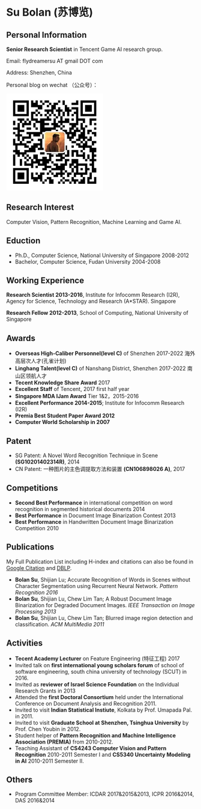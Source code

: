 # Su Bolan (苏博览)

## Personal Information

**Senior Research Scientist** in Tencent Game AI research group.

Email: flydreamersu AT gmail DOT com

Address: Shenzhen, China

Personal blog on wechat （公众号）：

![SZ_Patient](https://raw.githubusercontent.com/fled/fled.github.io/master/qrcode_szpatient.jpg "深圳病人")

## Research Interest
Computer Vision, Pattern Recognition, Machine Learning and Game AI.

## Eduction
- Ph.D., Computer Science, National University of Singapore 2008-2012
- Bachelor, Computer Science, Fudan University 2004-2008

## Working Experience

**Research Scientist 2013-2016**, Institute for Infocomm Research (I2R), Agency for Science, Technology and Research (A*STAR). Singapore

**Research Fellow 2012-2013**, School of Computing, National University of Singapore

## Awards

- **Overseas High-Caliber Personnel(level C)** of Shenzhen 2017-2022 海外高层次人才(孔雀计划)
- **Linghang Talent(level C)** of Nanshang District, Shenzhen 2017-2022 南山区领航人才
- **Tecent Knowledge Share Award** 2017
- **Excellent Staff** of Tencent, 2017 first half year
- **Singapore MDA IJam Award** Tier 1&2，2015-2016
- **Excellent Performance 2014-2015**; Institute for Infocomm Research (I2R)
- **Premia Best Student Paper Award 2012**
- **Computer World Scholarship in 2007**

## Patent
- SG Patent: A Novel Word Recognition Technique in Scene **(SG10201402314R)**, 2014
- CN Patent: 一种图片的主色调提取方法和装置 **(CN106898026 A)**, 2017

## Competitions
- **Second Best Performance** in international competition on word recognition in segmented historical documents 2014
- **Best Performance** in Document Image Binarization Contest 2013
- **Best Performance** in Handwritten Document Image Binarization Competition 2010

## Publications
My Full Publication List including H-index and citations can also be found in [Google Citation](http://scholar.google.com.sg/citations?hl=en&user=ymlKC0EAAAAJ) and [DBLP](http://dblp.uni-trier.de/pers/hd/s/Su:Bolan).

- **Bolan Su**, Shijian Lu; Accurate Recognition of Words in Scenes without Character Segmentation using Recurrent Neural Network. _Pattern Recognition 2016_
- **Bolan Su**, Shijian Lu, Chew Lim Tan; A Robust Document Image Binarization for Degraded Document Images. _IEEE Transaction on Image Processing 2013_
- **Bolan Su**, Shijian Lu, Chew Lim Tan; Blurred image region detection and classification. _ACM MultiMedia 2011_

## Activities
- **Tecent Academy Lecturer** on Feature Engineering (特征工程) 2017 
- Invited talk on **first international young scholars forum** of school of software engineering, south china university of technology (SCUT) in 2016.
- Invited as **reviewer of Israel Science Foundation** on the Individual Research Grants in 2013
- Attended the **first Doctoral Consortium** held under the International Conference on Document Analysis and Recognition 2011.
- Invited to visit **Indian Statistical Instiute**, Kolkata by Prof. Umapada Pal. in 2011.
- Invited to visit **Graduate School at Shenzhen, Tsinghua University** by Prof. Chen Youbin in 2012.
- Student helper of **Pattern Recognition and Machine Intelligence Association (PREMIA)** from 2010-2012.
- Teaching Assistant of **CS4243 Computer Vision and Pattern Recognition** 2010-2011 Semester I and **CS5340 Uncertainty Modeling in AI** 2010-2011 Semester II.

## Others

- Program Committee Member: ICDAR 2017&2015&2013, ICPR 2016&2014, DAS 2016&2014


